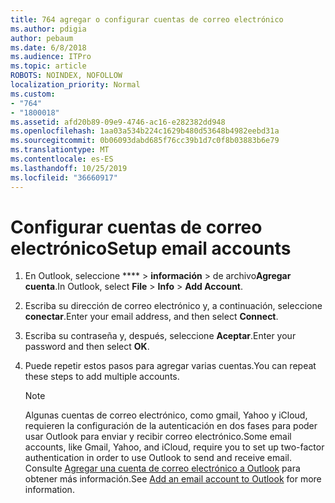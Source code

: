 ```yaml
---
title: 764 agregar o configurar cuentas de correo electrónico
ms.author: pdigia
author: pebaum
ms.date: 6/8/2018
ms.audience: ITPro
ms.topic: article
ROBOTS: NOINDEX, NOFOLLOW
localization_priority: Normal
ms.custom:
- "764"
- "1800018"
ms.assetid: afd20b89-09e9-4746-ac16-e282382dd948
ms.openlocfilehash: 1aa03a534b224c1629b480d53648b4982eebd31a
ms.sourcegitcommit: 0b06093dabd685f76cc39b1d7c0f8b03883b6e79
ms.translationtype: MT
ms.contentlocale: es-ES
ms.lasthandoff: 10/25/2019
ms.locfileid: "36660917"
---
```

# <a name="setup-email-accounts"></a><span data-ttu-id="b3cf0-102">Configurar cuentas de correo electrónico</span><span class="sxs-lookup"><span data-stu-id="b3cf0-102">Setup email accounts</span></span>

1. <span data-ttu-id="b3cf0-103">En Outlook, seleccione \*\*\*\* > **información** > de archivo**Agregar cuenta**.</span><span class="sxs-lookup"><span data-stu-id="b3cf0-103">In Outlook, select **File** > **Info** > **Add Account**.</span></span>

2. <span data-ttu-id="b3cf0-104">Escriba su dirección de correo electrónico y, a continuación, seleccione **conectar**.</span><span class="sxs-lookup"><span data-stu-id="b3cf0-104">Enter your email address, and then select **Connect**.</span></span>

3. <span data-ttu-id="b3cf0-105">Escriba su contraseña y, después, seleccione **Aceptar**.</span><span class="sxs-lookup"><span data-stu-id="b3cf0-105">Enter your password and then select **OK**.</span></span>

4. <span data-ttu-id="b3cf0-106">Puede repetir estos pasos para agregar varias cuentas.</span><span class="sxs-lookup"><span data-stu-id="b3cf0-106">You can repeat these steps to add multiple accounts.</span></span>

    > [!NOTE]
    > <span data-ttu-id="b3cf0-107">Algunas cuentas de correo electrónico, como gmail, Yahoo y iCloud, requieren la configuración de la autenticación en dos fases para poder usar Outlook para enviar y recibir correo electrónico.</span><span class="sxs-lookup"><span data-stu-id="b3cf0-107">Some email accounts, like Gmail, Yahoo, and iCloud, require you to set up two-factor authentication in order to use Outlook to send and receive email.</span></span> <span data-ttu-id="b3cf0-108">Consulte [Agregar una cuenta de correo electrónico a Outlook](https://support.office.com/article/6e27792a-9267-4aa4-8bb6-c84ef146101b.aspx) para obtener más información.</span><span class="sxs-lookup"><span data-stu-id="b3cf0-108">See [Add an email account to Outlook](https://support.office.com/article/6e27792a-9267-4aa4-8bb6-c84ef146101b.aspx) for more information.</span></span>
  